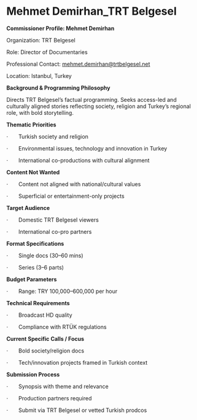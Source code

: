 # Mehmet Demirhan_TRT Belgesel

**Commissioner Profile: Mehmet Demirhan**

Organization: TRT Belgesel

Role: Director of Documentaries

Professional Contact: mehmet.demirhan@trtbelgesel.net

Location: Istanbul, Turkey

**Background & Programming Philosophy**

Directs TRT Belgesel’s factual programming. Seeks access-led and culturally aligned stories reflecting society, religion and Turkey’s regional role, with bold storytelling.

**Thematic Priorities**

·       Turkish society and religion

·       Environmental issues, technology and innovation in Turkey

·       International co-productions with cultural alignment

**Content Not Wanted**

·       Content not aligned with national/cultural values

·       Superficial or entertainment-only projects

**Target Audience**

·       Domestic TRT Belgesel viewers

·       International co-pro partners

**Format Specifications**

·       Single docs (30–60 mins)

·       Series (3–6 parts)

**Budget Parameters**

·       Range: TRY 100,000–600,000 per hour

**Technical Requirements**

·       Broadcast HD quality

·       Compliance with RTÜK regulations

**Current Specific Calls / Focus**

·       Bold society/religion docs

·       Tech/innovation projects framed in Turkish context

**Submission Process**

·       Synopsis with theme and relevance

·       Production partners required

·       Submit via TRT Belgesel or vetted Turkish prodcos